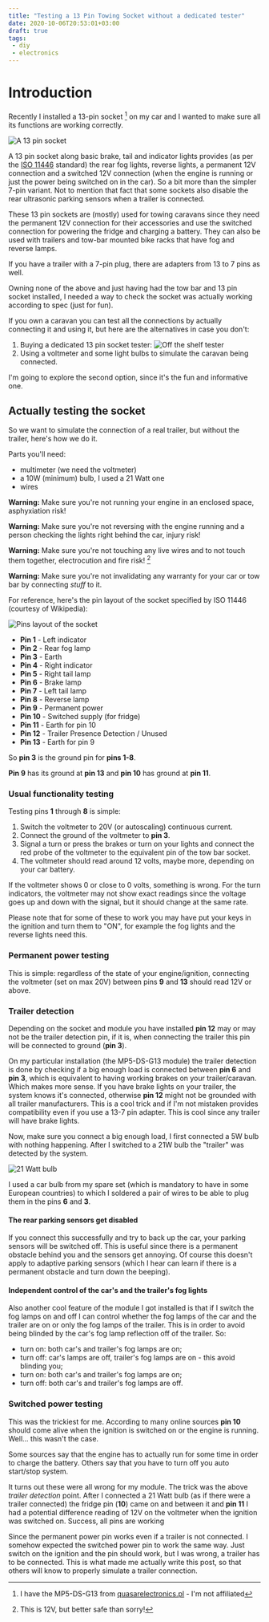 ```yaml
---
title: "Testing a 13 Pin Towing Socket without a dedicated tester"
date: 2020-10-06T20:53:01+03:00
draft: true
tags:
 - diy
 - electronics
---
```


# Introduction

Recently I installed a 13-pin socket [^1] on my car and I wanted to make sure all its functions are working correctly.

![A 13 pin socket](/13pinsocket/13pin_socket.jpeg)

A 13 pin socket along basic brake, tail and indicator lights provides (as per the [ISO 11446](https://en.wikipedia.org/wiki/ISO_11446) standard) the rear fog lights, reverse lights, a permanent 12V connection and a switched 12V connection (when the engine is running or just the power being switched on in the car).
So a bit more than the simpler 7-pin variant. Not to mention that fact that some sockets also disable the rear ultrasonic parking sensors when a trailer is connected.

These 13 pin sockets are (mostly) used for towing caravans since they need the permanent 12V connection for their accessories and use the switched connection for powering the fridge and charging a battery.
They can also be used with trailers and tow-bar mounted bike racks that have fog and reverse lamps.

If you have a trailer with a 7-pin plug, there are adapters from 13 to 7 pins as well.

Owning none of the above and just having had the tow bar and 13 pin socket installed, I needed a way to check the socket was actually working according to spec (just for fun).

If you own a caravan you can test all the connections by actually connecting it and using it, but here are the alternatives in case you don't:

1. Buying a dedicated 13 pin socket tester: ![Off the shelf tester](/13pinsocket/tester.jpg)
2. Using a voltmeter and some light bulbs to simulate the caravan being connected.

I'm going to explore the second option, since it's the fun and informative one.

## Actually testing the socket

So we want to simulate the connection of a real trailer, but without the trailer, here's how we do it.

Parts you'll need:
 * multimeter (we need the voltmeter)
 * a 10W (minimum) bulb, I used a 21 Watt one
 * wires

**Warning:** Make sure you're not running your engine in an enclosed space, asphyxiation risk!

**Warning:** Make sure you're not reversing with the engine running and a person checking the lights right behind the car, injury risk!

**Warning:** Make sure you're not touching any live wires and to not touch them together, electrocution and fire risk! [^2]

**Warning:** Make sure you're not invalidating any warranty for your car or tow bar by connecting *stuff* to it.

For reference, here's the pin layout of the socket specified by ISO 11446 (courtesy of Wikipedia):

![Pins layout of the socket](/13pinsocket/pinlayout.png)

* **Pin 1** -  Left indicator
* **Pin 2** -  Rear fog lamp
* **Pin 3** -  Earth
* **Pin 4** -  Right indicator
* **Pin 5** -  Right tail lamp
* **Pin 6** -  Brake lamp
* **Pin 7** -  Left tail lamp
* **Pin 8** -  Reverse lamp
* **Pin 9** -  Permanent power
* **Pin 10** - Switched supply (for fridge)
* **Pin 11** - Earth for pin 10
* **Pin 12** - Trailer Presence Detection / Unused
* **Pin 13** - Earth for pin 9

So **pin 3** is the ground pin for **pins 1-8**.

**Pin 9** has its ground at **pin 13** and **pin 10** has ground at **pin 11**.

### Usual functionality testing

Testing pins **1** through **8** is simple:

1. Switch the voltmeter to 20V (or autoscaling) continuous current.
2. Connect the ground of the voltmeter to **pin 3**.
3. Signal a turn or press the brakes or turn on your lights and connect the red probe of the voltmeter to the equivalent pin of the tow bar socket.
4. The voltmeter should read around 12 volts, maybe more, depending on your car battery.

If the voltmeter shows 0 or close to 0 volts, something is wrong.
For the turn indicators, the voltmeter may not show exact readings since the voltage goes up and down with the signal, but it should change at the same rate.

Please note that for some of these to work you may have put your keys in the ignition and turn them to "ON", for example the fog lights and the reverse lights need this.

### Permanent power testing

This is simple: regardless of the state of your engine/ignition, connecting the voltmeter (set on max 20V)  between pins **9** and **13** should read 12V or above.

### Trailer detection

Depending on the socket and module you have installed **pin 12** may or may not be the trailer detection pin, if it is, when connecting the trailer this pin will be connected to ground (**pin 3**).

On my particular installation (the MP5-DS-G13 module) the trailer detection is done by checking if a big enough load is connected between **pin 6** and **pin 3**, which is equivalent to having working brakes on your trailer/caravan. Which makes more sense. If you have brake lights on your trailer, the system knows it's connected, otherwise **pin 12** might not be grounded with all trailer manufacturers.
This is a cool trick and if I'm not mistaken provides compatibility even if you use a 13-7 pin adapter. This is cool since any trailer will have brake lights.

Now, make sure you connect a big enough load, I first connected a 5W bulb with nothing happening. After I switched to a 21W bulb the "trailer" was detected by the system.

![21 Watt bulb](/13pinsocket/21wattbulb.jpg)

I used a car bulb from my spare set (which is mandatory to have in some European countries) to which I soldered a pair of wires to be able to plug them in the pins **6** and **3**.

#### The rear parking sensors get disabled
If you connect this successfully and try to back up the car, your parking sensors will be switched off. This is useful since there is a permanent obstacle behind you and the sensors get annoying. Of course this doesn't apply to adaptive parking sensors (which I hear can learn if there is a permanent obstacle and turn down the beeping).


#### Independent control of the car's and the trailer's fog lights
Also another cool feature of the module I got installed is that if I switch the fog lamps on and off I can control whether the fog lamps of the car and the trailer are on or only the fog lamps of the trailer. This is in order to avoid being blinded by the car's fog lamp reflection off of the trailer.
So:
 * turn on: both car's and trailer's fog lamps are on;
 * turn off: car's lamps are off, trailer's fog lamps are on - this avoid blinding you;
 * turn on: both car's and trailer's fog lamps are on;
 * turn off: both car's and trailer's fog lamps are off.

### Switched power testing

This was the trickiest for me. According to many online sources **pin 10** should come alive when the ignition is switched on or the engine is running.
Well... this wasn't the case.

Some sources say that the engine has to actually run for some time in order to charge the battery. Others say that you have to turn off you auto start/stop system.

It turns out these were all wrong for my module. The trick was the above *trailer detection* point. After I connected a 21 Watt bulb (as if there were a trailer connected) the fridge pin (**10**) came on and between it and **pin 11** I had a potential difference reading of 12V on the voltmeter when the ignition was switched on. Success, all pins are working

Since the permanent power pin works even if a trailer is not connected. I somehow expected the switched power pin to work the same way. Just switch on the ignition and the pin should work, but I was wrong, a trailer has to be connected. This is what made me actually write this post, so that others will know to properly simulate a trailer connection.

[^1]: I have the MP5-DS-G13 from [quasarelectronics.pl](https://www.quasarelectronics.pl/en/towbar-wiring-kits-3/towbar-wiring-13-pin/mp4-ds-mp5-ds/mp5-ds-g13/) - I'm not affiliated
[^2]: This is 12V, but better safe than sorry!
